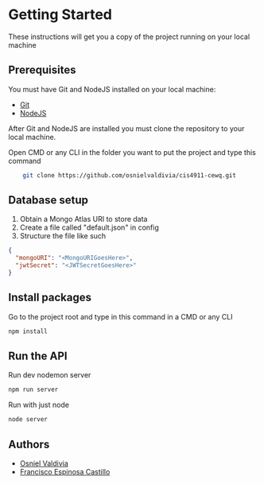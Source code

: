 # Getting Started

These instructions will get you a copy of the project running on your local machine

## Prerequisites

You must have Git and NodeJS installed on your local machine:

- [Git](https://git-scm.com/downloads)
- [NodeJS](https://nodejs.org/en/download/)

After Git and NodeJS are installed you must clone the repository to your local machine.

Open CMD or any CLI in the folder you want to put the project and type this command

```bash
    git clone https://github.com/osnielvaldivia/cis4911-cewq.git
```

## Database setup

1. Obtain a Mongo Atlas URI to store data
2. Create a file called "default.json" in config
3. Structure the file like such

```json
{
  "mongoURI": "<MongoURIGoesHere>",
  "jwtSecret": "<JWTSecretGoesHere>"
}
```

## Install packages

Go to the project root and type in this command in a CMD or any CLI

```bash
npm install
```

## Run the API

Run dev nodemon server

```bash
npm run server
```

Run with just node

```bash
node server
```

## Authors

- [Osniel Valdivia](https://github.com/osnielvaldivia)
- [Francisco Espinosa Castillo](https://github.com/francespinosa)
